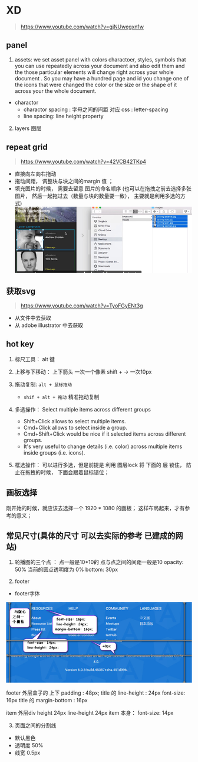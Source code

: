 # XD

> https://www.youtube.com/watch?v=gjNUwegxn1w

## panel

1. assets: we set asset panel with colors charactoer, styles, symbols that you can use repeatedly across your document and also edit them and the those particular elements will change right across your whole document . So you may have a hundred page and id you change one of the icons that were changed the color or the size or the shape of it across your the whole document.

* charactor 
    + charactor spacing : 字母之间的间距 对应 css : letter-spacing
    + line spacing:  line height property

2. layers 图层

## repeat grid
> https://www.youtube.com/watch?v=42VCB42TKp4

* 直接向左向右拖动
* 拖动间距， 调整块与块之间的margin 值 ；
* 填充图片的时候， 需要去留意 图片的命名顺序 (也可以在拖拽之前去选择多张图片， 然后一起拖过去（数量与块的数量要一致）， 主要就是利用多选的方式)
![](./images/repeat_grid.jpg)



## 获取svg 

> https://www.youtube.com/watch?v=TyoFGyENt3g

* 从文件中去获取
* 从 adobe illustrator 中去获取

## hot key

1. 标尺工具： alt 键

2. 上移与下移动： 上下箭头 一次一个像素  shift + -> 一次10px 

3. 拖动复制: `alt + 鼠标拖动` 
    *  `shif + alt + 拖动` 精准拖动复制

4. 多选操作： Select multiple items across different groups
    + Shift+Click allows to select multiple items. 
    + Cmd+Click allows to select inside a group. 
    + Cmd+Shift+Click would be nice if it selected items across different groups.
    + It's very useful to change details (i.e. color) across multiple items inside groups (i.e. icons).
5. 框选操作： 可以进行多选，但是前提是 利用 图层lock 将 下面的 层 锁住， 防止在拖拽的时候， 下面会跟着鼠标错位；

## 画板选择

刚开始的时候，就应该去选择一个 1920 * 1080 的画板； 这样布局起来，才有参考的意义；

## 常见尺寸(具体的尺寸 可以去实际的参考 已建成的网站)

1. 轮播图的三个点 ： 点一般是10*10的 点与点之间的间距一般是10 opacity: 50% 当前的圆点透明度为 0%  bottom: 30px 


2. footer

* footer字体

![](./images/footer_font.jpg)

footer 外层盒子的 上下 padding : 48px;
title 的 line-height : 24px  font-size: 16px
title 的 margin-bottom : 16px 

item 外层div height 24px line-height 24px
item 本身： font-size: 14px

3. 页面之间的分割线 

* 默认黑色
* 透明度 50%
* 线宽 0.5px


